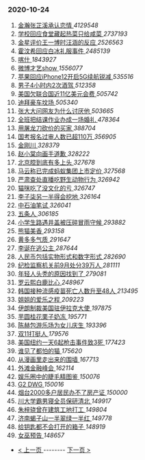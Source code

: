 ### 2020-10-24 
1. [ 金瀚张芷溪承认恋情 ](https://s.weibo.com/weibo?q=%23%E9%87%91%E7%80%9A%E5%BC%A0%E8%8A%B7%E6%BA%AA%E6%89%BF%E8%AE%A4%E6%81%8B%E6%83%85%23&Refer=top) *4129548*
1. [ 学校回应食堂藏起热菜只给咸菜 ](https://s.weibo.com/weibo?q=%23%E5%AD%A6%E6%A0%A1%E5%9B%9E%E5%BA%94%E9%A3%9F%E5%A0%82%E8%97%8F%E8%B5%B7%E7%83%AD%E8%8F%9C%E5%8F%AA%E7%BB%99%E5%92%B8%E8%8F%9C%23&Refer=top) *2737193*
1. [ 金星评价王一博时汪涵的反应 ](https://s.weibo.com/weibo?q=%23%E9%87%91%E6%98%9F%E8%AF%84%E4%BB%B7%E7%8E%8B%E4%B8%80%E5%8D%9A%E6%97%B6%E6%B1%AA%E6%B6%B5%E7%9A%84%E5%8F%8D%E5%BA%94%23&Refer=top) *2526563*
1. [ 霍汶希回应白冰礼服事件 ](https://s.weibo.com/weibo?q=%23%E9%9C%8D%E6%B1%B6%E5%B8%8C%E5%9B%9E%E5%BA%94%E7%99%BD%E5%86%B0%E7%A4%BC%E6%9C%8D%E4%BA%8B%E4%BB%B6%23&Refer=top) *2485139*
1. [ 喀什 ](https://s.weibo.com/weibo?q=%E5%96%80%E4%BB%80&Refer=top) *1843927*
1. [ 微博才艺show ](https://s.weibo.com/weibo?q=%23%E5%BE%AE%E5%8D%9A%E6%89%8D%E8%89%BAshow%23&Refer=top) *1556077*
1. [ 苹果回应iPhone12开启5G续航锐减 ](https://s.weibo.com/weibo?q=%23%E8%8B%B9%E6%9E%9C%E5%9B%9E%E5%BA%94iPhone12%E5%BC%80%E5%90%AF5G%E7%BB%AD%E8%88%AA%E9%94%90%E5%87%8F%23&Refer=top) *535516*
1. [ 男子4小时内2次酒驾 ](https://s.weibo.com/weibo?q=%23%E7%94%B7%E5%AD%904%E5%B0%8F%E6%97%B6%E5%86%852%E6%AC%A1%E9%85%92%E9%A9%BE%23&Refer=top) *512358*
1. [ 美国欠联合国近11亿美元会费 ](https://s.weibo.com/weibo?q=%23%E7%BE%8E%E5%9B%BD%E6%AC%A0%E8%81%94%E5%90%88%E5%9B%BD%E8%BF%9111%E4%BA%BF%E7%BE%8E%E5%85%83%E4%BC%9A%E8%B4%B9%23&Refer=top) *505742*
1. [ 迪拜豪车坟场 ](https://s.weibo.com/weibo?q=%23%E8%BF%AA%E6%8B%9C%E8%B1%AA%E8%BD%A6%E5%9D%9F%E5%9C%BA%23&Refer=top) *505340*
1. [ 张大大问网友为什么讨厌他 ](https://s.weibo.com/weibo?q=%23%E5%BC%A0%E5%A4%A7%E5%A4%A7%E9%97%AE%E7%BD%91%E5%8F%8B%E4%B8%BA%E4%BB%80%E4%B9%88%E8%AE%A8%E5%8E%8C%E4%BB%96%23&Refer=top) *503665*
1. [ 全班把结课作业办成一场婚礼 ](https://s.weibo.com/weibo?q=%E5%85%A8%E7%8F%AD%E6%8A%8A%E7%BB%93%E8%AF%BE%E4%BD%9C%E4%B8%9A%E5%8A%9E%E6%88%90%E4%B8%80%E5%9C%BA%E5%A9%9A%E7%A4%BC&Refer=top) *478364*
1. [ 用屠龙刀砍价的买家 ](https://s.weibo.com/weibo?q=%23%E7%94%A8%E5%B1%A0%E9%BE%99%E5%88%80%E7%A0%8D%E4%BB%B7%E7%9A%84%E4%B9%B0%E5%AE%B6%23&Refer=top) *388704*
1. [ 国考报名过审人数已超110万 ](https://s.weibo.com/weibo?q=%23%E5%9B%BD%E8%80%83%E6%8A%A5%E5%90%8D%E8%BF%87%E5%AE%A1%E4%BA%BA%E6%95%B0%E5%B7%B2%E8%B6%85110%E4%B8%87%23&Refer=top) *356905*
1. [ 金刚川 ](https://s.weibo.com/weibo?q=%E9%87%91%E5%88%9A%E5%B7%9D&Refer=top) *328379*
1. [ 赵小棠向画手道歉 ](https://s.weibo.com/weibo?q=%23%E8%B5%B5%E5%B0%8F%E6%A3%A0%E5%90%91%E7%94%BB%E6%89%8B%E9%81%93%E6%AD%89%23&Refer=top) *328222*
1. [ 北京腔到底有多上头 ](https://s.weibo.com/weibo?q=%23%E5%8C%97%E4%BA%AC%E8%85%94%E5%88%B0%E5%BA%95%E6%9C%89%E5%A4%9A%E4%B8%8A%E5%A4%B4%23&Refer=top) *327678*
1. [ 马云称已完成蚂蚁集团上市定价 ](https://s.weibo.com/weibo?q=%E9%A9%AC%E4%BA%91%E7%A7%B0%E5%B7%B2%E5%AE%8C%E6%88%90%E8%9A%82%E8%9A%81%E9%9B%86%E5%9B%A2%E4%B8%8A%E5%B8%82%E5%AE%9A%E4%BB%B7&Refer=top) *327568*
1. [ 严肃查处直播吃野生动物行为 ](https://s.weibo.com/weibo?q=%23%E4%B8%A5%E8%82%83%E6%9F%A5%E5%A4%84%E7%9B%B4%E6%92%AD%E5%90%83%E9%87%8E%E7%94%9F%E5%8A%A8%E7%89%A9%E8%A1%8C%E4%B8%BA%23&Refer=top) *326942*
1. [ 猫咪吃了没文化的亏 ](https://s.weibo.com/weibo?q=%23%E7%8C%AB%E5%92%AA%E5%90%83%E4%BA%86%E6%B2%A1%E6%96%87%E5%8C%96%E7%9A%84%E4%BA%8F%23&Refer=top) *326747*
1. [ 李子柒另一半得会挖地 ](https://s.weibo.com/weibo?q=%23%E6%9D%8E%E5%AD%90%E6%9F%92%E5%8F%A6%E4%B8%80%E5%8D%8A%E5%BE%97%E4%BC%9A%E6%8C%96%E5%9C%B0%23&Refer=top) *326164*
1. [ 中石油笔试 ](https://s.weibo.com/weibo?q=%E4%B8%AD%E7%9F%B3%E6%B2%B9%E7%AC%94%E8%AF%95&Refer=top) *326041*
1. [ 五条人 ](https://s.weibo.com/weibo?q=%E4%BA%94%E6%9D%A1%E4%BA%BA&Refer=top) *306185*
1. [ 小学生路遇井盖被压碎冒雨守候 ](https://s.weibo.com/weibo?q=%23%E5%B0%8F%E5%AD%A6%E7%94%9F%E8%B7%AF%E9%81%87%E4%BA%95%E7%9B%96%E8%A2%AB%E5%8E%8B%E7%A2%8E%E5%86%92%E9%9B%A8%E5%AE%88%E5%80%99%23&Refer=top) *293882*
1. [ 熊猫美香 ](https://s.weibo.com/weibo?q=%E7%86%8A%E7%8C%AB%E7%BE%8E%E9%A6%99&Refer=top) *293158*
1. [ 黄多多气质 ](https://s.weibo.com/weibo?q=%23%E9%BB%84%E5%A4%9A%E5%A4%9A%E6%B0%94%E8%B4%A8%23&Refer=top) *291647*
1. [ 李诞在逃公主 ](https://s.weibo.com/weibo?q=%23%E6%9D%8E%E8%AF%9E%E5%9C%A8%E9%80%83%E5%85%AC%E4%B8%BB%23&Refer=top) *287644*
1. [ 人民币包括实物形式和数字形式 ](https://s.weibo.com/weibo?q=%E4%BA%BA%E6%B0%91%E5%B8%81%E5%8C%85%E6%8B%AC%E5%AE%9E%E7%89%A9%E5%BD%A2%E5%BC%8F%E5%92%8C%E6%95%B0%E5%AD%97%E5%BD%A2%E5%BC%8F&Refer=top) *282690*
1. [ 纪检监察机关前9月处分39万人 ](https://s.weibo.com/weibo?q=%23%E7%BA%AA%E6%A3%80%E7%9B%91%E5%AF%9F%E6%9C%BA%E5%85%B3%E5%89%8D9%E6%9C%88%E5%A4%84%E5%88%8639%E4%B8%87%E4%BA%BA%23&Refer=top) *281111*
1. [ 年轻人头秃的原因找到了 ](https://s.weibo.com/weibo?q=%23%E5%B9%B4%E8%BD%BB%E4%BA%BA%E5%A4%B4%E7%A7%83%E7%9A%84%E5%8E%9F%E5%9B%A0%E6%89%BE%E5%88%B0%E4%BA%86%23&Refer=top) *279081*
1. [ 罗云熙白鹿比心 ](https://s.weibo.com/weibo?q=%23%E7%BD%97%E4%BA%91%E7%86%99%E7%99%BD%E9%B9%BF%E6%AF%94%E5%BF%83%23&Refer=top) *248967*
1. [ 韩国接种流感疫苗死亡人数升至48人 ](https://s.weibo.com/weibo?q=%E9%9F%A9%E5%9B%BD%E6%8E%A5%E7%A7%8D%E6%B5%81%E6%84%9F%E7%96%AB%E8%8B%97%E6%AD%BB%E4%BA%A1%E4%BA%BA%E6%95%B0%E5%8D%87%E8%87%B348%E4%BA%BA&Refer=top) *213495*
1. [ 姐姐的爱乐之程 ](https://s.weibo.com/weibo?q=%E5%A7%90%E5%A7%90%E7%9A%84%E7%88%B1%E4%B9%90%E4%B9%8B%E7%A8%8B&Refer=top) *209223*
1. [ 伊朗制裁美国驻伊拉克大使 ](https://s.weibo.com/weibo?q=%23%E4%BC%8A%E6%9C%97%E5%88%B6%E8%A3%81%E7%BE%8E%E5%9B%BD%E9%A9%BB%E4%BC%8A%E6%8B%89%E5%85%8B%E5%A4%A7%E4%BD%BF%23&Refer=top) *197875*
1. [ 芋圆桂花栗子奶冻 ](https://s.weibo.com/weibo?q=%E8%8A%8B%E5%9C%86%E6%A1%82%E8%8A%B1%E6%A0%97%E5%AD%90%E5%A5%B6%E5%86%BB&Refer=top) *195771*
1. [ 陈赫包游乐场为女儿庆生 ](https://s.weibo.com/weibo?q=%23%E9%99%88%E8%B5%AB%E5%8C%85%E6%B8%B8%E4%B9%90%E5%9C%BA%E4%B8%BA%E5%A5%B3%E5%84%BF%E5%BA%86%E7%94%9F%23&Refer=top) *193396*
1. [ 双11打挺人 ](https://s.weibo.com/weibo?q=%23%E5%8F%8C11%E6%89%93%E6%8C%BA%E4%BA%BA%23&Refer=top) *179576*
1. [ 美国纽约一天6起枪击事件致3死 ](https://s.weibo.com/weibo?q=%23%E7%BE%8E%E5%9B%BD%E7%BA%BD%E7%BA%A6%E4%B8%80%E5%A4%A96%E8%B5%B7%E6%9E%AA%E5%87%BB%E4%BA%8B%E4%BB%B6%E8%87%B43%E6%AD%BB%23&Refer=top) *177423*
1. [ 谁见了都怕的猫 ](https://s.weibo.com/weibo?q=%23%E8%B0%81%E8%A7%81%E4%BA%86%E9%83%BD%E6%80%95%E7%9A%84%E7%8C%AB%23&Refer=top) *175620*
1. [ 从漫画里走出来的围墙 ](https://s.weibo.com/weibo?q=%23%E4%BB%8E%E6%BC%AB%E7%94%BB%E9%87%8C%E8%B5%B0%E5%87%BA%E6%9D%A5%E7%9A%84%E5%9B%B4%E5%A2%99%23&Refer=top) *167713*
1. [ 外滩金融峰会 ](https://s.weibo.com/weibo?q=%E5%A4%96%E6%BB%A9%E9%87%91%E8%9E%8D%E5%B3%B0%E4%BC%9A&Refer=top) *162114*
1. [ 娱乐圈中的睫毛精图鉴 ](https://s.weibo.com/weibo?q=%23%E5%A8%B1%E4%B9%90%E5%9C%88%E4%B8%AD%E7%9A%84%E7%9D%AB%E6%AF%9B%E7%B2%BE%E5%9B%BE%E9%89%B4%23&Refer=top) *150076*
1. [ G2 DWG ](https://s.weibo.com/weibo?q=%23G2%20DWG%23&Refer=top) *150016*
1. [ 烟台2000多户居民办不了房产证 ](https://s.weibo.com/weibo?q=%E7%83%9F%E5%8F%B02000%E5%A4%9A%E6%88%B7%E5%B1%85%E6%B0%91%E5%8A%9E%E4%B8%8D%E4%BA%86%E6%88%BF%E4%BA%A7%E8%AF%81&Refer=top) *150000*
1. [ 川大学霸男寝全员保研清北 ](https://s.weibo.com/weibo?q=%23%E5%B7%9D%E5%A4%A7%E5%AD%A6%E9%9C%B8%E7%94%B7%E5%AF%9D%E5%85%A8%E5%91%98%E4%BF%9D%E7%A0%94%E6%B8%85%E5%8C%97%23&Refer=top) *149917*
1. [ 朱梓骁曾在建筑工地打工 ](https://s.weibo.com/weibo?q=%E6%9C%B1%E6%A2%93%E9%AA%81%E6%9B%BE%E5%9C%A8%E5%BB%BA%E7%AD%91%E5%B7%A5%E5%9C%B0%E6%89%93%E5%B7%A5&Refer=top) *149804*
1. [ 济南蝎子山一半翠绿一半红 ](https://s.weibo.com/weibo?q=%23%E6%B5%8E%E5%8D%97%E8%9D%8E%E5%AD%90%E5%B1%B1%E4%B8%80%E5%8D%8A%E7%BF%A0%E7%BB%BF%E4%B8%80%E5%8D%8A%E7%BA%A2%23&Refer=top) *149778*
1. [ 给钥匙都不会打开的箱子 ](https://s.weibo.com/weibo?q=%23%E7%BB%99%E9%92%A5%E5%8C%99%E9%83%BD%E4%B8%8D%E4%BC%9A%E6%89%93%E5%BC%80%E7%9A%84%E7%AE%B1%E5%AD%90%23&Refer=top) *148919*
1. [ 女巫预告 ](https://s.weibo.com/weibo?q=%E5%A5%B3%E5%B7%AB%E9%A2%84%E5%91%8A&Refer=top) *148657* 

- [ < 上一页 ](https://github.com/able8/weibo-hot-record/blob/master/2020-10-23.md) -------- [ 下一页 > ](https://github.com/able8/weibo-hot-record/blob/master/2020-10-25.md)